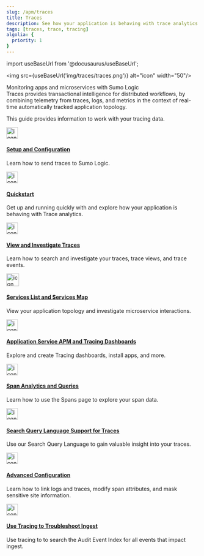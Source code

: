 ```yaml
---
slug: /apm/traces
title: Traces
description: See how your application is behaving with trace analytics. Learn how to work with your Tracing data including dashboards, Service Map, Spans, and queries.
tags: [traces, trace, tracing]
algolia: {
  priority: 1
}
---
```


import useBaseUrl from '@docusaurus/useBaseUrl';

<img src={useBaseUrl('img/traces/traces.png')} alt="icon" width="50"/>

Monitoring apps and microservices with Sumo Logic Traces provides transactional intelligence for distributed workflows, by combining telemetry from traces, logs, and metrics in the context of real-time automatically tracked application topology.

This guide provides information to work with your tracing data.


<div className="box-wrapper" markdown="1">
<div className="box smallbox1 card">
  <div className="container">
  <a href="/docs/apm/traces/get-started-transaction-tracing/"><img src={useBaseUrl('img/icons/traces.png')} alt="icon" width="30"/><h4>Setup and Configuration</h4></a>
  <p>Learn how to send traces to Sumo Logic.</p>
  </div>
</div>
<div className="box smallbox2 card">
  <div className="container">
  <a href="/docs/apm/traces/quickstart"><img src={useBaseUrl('img/icons/traces.png')} alt="icon" width="30"/><h4>Quickstart</h4></a>
  <p>Get up and running quickly with and explore how your application is behaving with Trace analytics.</p>
  </div>
</div>
<div className="box smallbox3 card">
  <div className="container">
  <a href="/docs/apm/traces/view-and-investigate-traces"><img src={useBaseUrl('img/icons/traces.png')} alt="icon" width="30"/><h4>View and Investigate Traces</h4></a>
  <p>Learn how to search and investigate your traces, trace views, and trace events.</p>
  </div>
</div>
<div className="box smallbox4 card">
  <div className="container">
  <a href="/docs/apm/traces/services-list-map"><img src={useBaseUrl('img/traces/servicemap.png')} alt="icon" width="33"/><h4>Services List and Services Map</h4></a>
  <p>View your application topology and investigate microservice interactions.</p>
  </div>
</div>
<div className="box smallbox5 card">
  <div className="container">
  <a href="/docs/apm/traces/tracing-dashboards"><img src={useBaseUrl('img/icons/traces.png')} alt="icon" width="30"/><h4>Application Service APM and Tracing Dashboards</h4></a>
  <p>Explore and create Tracing dashboards, install apps, and more.</p>
  </div>
</div>
<div className="box smallbox6 card">
  <div className="container">
  <a href="/docs/apm/traces/spans"><img src={useBaseUrl('img/icons/operations/distributed-operations.png')} alt="icon" width="30"/><h4>Span Analytics and Queries</h4></a>
  <p>Learn how to use the Spans page to explore your span data.</p>
  </div>
</div>
<div className="box smallbox7 card">
  <div className="container">
  <a href="/docs/apm/traces/search-query-language-support-for-traces"><img src={useBaseUrl('img/icons/operations/queries.png')} alt="icon" width="30"/><h4>Search Query Language Support for Traces</h4></a>
  <p>Use our Search Query Language to gain valuable insight into your traces.</p>
  </div>
</div>
<div className="box smallbox8 card">
  <div className="container">
  <a href="/docs/apm/traces/advanced-configuration"><img src={useBaseUrl('img/icons/traces.png')} alt="icon" width="30"/><h4>Advanced Configuration</h4></a>
  <p>Learn how to link logs and traces, modify span attributes, and mask sensitive site information.</p>
  </div>
</div>
<div className="box smallbox9 card">
  <div className="container">
  <a href="/docs/apm/traces/tracing-ingest"><img src={useBaseUrl('img/icons/operations/queries.png')} alt="icon" width="30"/><h4>Use Tracing to Troubleshoot Ingest</h4></a>
  <p>Use tracing to to search the Audit Event Index for all events that impact ingest.</p>
  </div>
</div>
</div>
